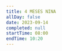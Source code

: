 ```yaml
---
title: 4 MESES NINA
allDay: false
date: 2023-09-14
completed: null
startTime: 08:00
endTime: 10:20
---
```

